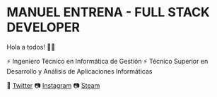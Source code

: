 # MANUEL ENTRENA - FULL STACK DEVELOPER

Hola a todos! 👨‍💻

⚡ Ingeniero Técnico en Informática de Gestión  ⚡ Técnico Superior en Desarrollo y Análisis de Aplicaciones Informáticas

🐤 [Twitter](https://twitter.com/Manuel_Entrena) 📷 [Instagram](https://www.instagram.com/manuel_entrena) 📷 [Steam](https://steamcommunity.com/id/faydum/)
